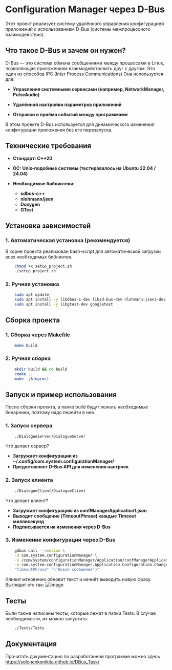 # Configuration Manager через D-Bus
Этот проект реализует систему удалённого управления конфигурацией приложений с использованием D-Bus (системы межпроцессного взаимодействия).

## Что такое D-Bus и зачем он нужен?
D-Bus — это система обмена сообщениями между процессами в Linux, позволяющая приложениям взаимодействовать друг с другом. Это один из способов IPC (Inter Process Communications) Она используется для:

- **Управления системными сервисами (например, NetworkManager, PulseAudio)**

- **Удалённой настройки параметров приложений**

- **Отправки и приёма событий между программами**

В этом проекте D-Bus используется для динамического изменения конфигурации приложения без его перезапуска.

## Технические требования
- **Стандарт: C++20**

- **ОС: Unix-подобные системы (тестировалось на Ubuntu 22.04 / 24.04)**

- **Необходимые библиотеки:**

    - **sdbus-c++**
    - **nlohmann/json** 
    - **Doxygen**
    - **GTest**
## Установка зависимостей
### 1. Автоматическая установка (рекомендуется) 
В корне проекта реализован bash-script для автоматической загрузки всех необходимых библиотек. 
```bash
    chmod +x setup_project.sh
    ./setup_project.sh
```
### 2. Ручная установка
```bash
    sudo apt update
    sudo apt install -y libdbus-1-dev libsd-bus-dev nlohmann-json3-dev doxygen g++ cmake
    sudo apt install -y libgtest-dev googletest
```
## Сборка проекта

### 1. Сборка через Makefile
```bash
    make build
```
### 2. Ручная сборка
```bash
    mkdir build && cd build
    cmake ..
    make -j$(nproc)
```

## Запуск и пример использования
После сборки проекта, в папке build будут лежать необходимые бинарники, поэтому надо перейти в нее.
### 1. Запуск сервера
```bash
    ./DialogueServer/DialogueServer
```
Что делает сервер?
- **Загружает конфигурации из ~/.config/com.system.configurationManager/**
- **Предоставляет D-Bus API для изменения настроек**

### 2. Запуск клиента
```bash
    ./DialogueClient/DialogueClient
```
Что делает клиент?
- **Загружает конфигурацию из confManagerApplication1.json**
- **Выводит сообщение (TimeoutPhrase) каждые Timeout миллисекунд**
- **Подписывается на изменения через D-Bus**

### 3. Изменение конфигурации через D-Bus
```bash
    gdbus call --session \
    -d com.system.configurationManager \
    -o /com/system/configurationManager/Application/confManagerApplication1 \
    -m com.system.configurationManager.Application.Configuration.ChangeConfiguration \
    "TimeoutPhrase" "<'Новое сообщение'>"
```
Клиент мгновенно обновит текст и начнёт выводить новую фразу. Выглядит это так:
![image](https://github.com/user-attachments/assets/085f96bb-7828-4e06-9e8c-3a6aa12c8082)


## Тесты
Были также написаны тесты, которые лежат в папки Tests. В случае необходимости, их можно запустить:
```bash
    ./Tests/Tests
```

## Документация
Прочитать документацию по разработанной программе можно здесь https://solonenkonikita.github.io/DBus_Task/
